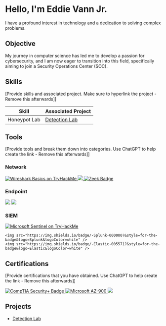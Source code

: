 # Hello, I'm Eddie Vann Jr.




I have a profound interest in technology and a dedication to solving complex problems.

## Objective


My journey in computer science has led me to develop a passion for cybersecurity, and I am now eager to transition into this field, specifically aiming to join a Security Operations Center (SOC).

## Skills
[Provide skills and associated project. Make sure to hyperlink the project - Remove this afterwards]]

| Skill                                         | Associated Project         |
|-----------------------------------------------|----------------------------|
| Honeypot Lab          | <a href="https://github.com/evanncloud/Detection-Lab/blob/main/README.md">Detection Lab</a>|


## Tools
[Provide tools and break them down into categories. Use ChatGPT to help create the link - Remove this afterwards]]

### Network
<div>
    <a href="https://tryhackme.com/room/wiresharkthebasics" target="_blank">
  <img src="https://img.shields.io/badge/-Wireshark-1679A7?&style=for-the-badge&logo=Wireshark&logoColor=white" alt="Wireshark Basics on TryHackMe" />
</a>
<a href="https://tryhackme.com/room/brim" target="_blank">
  <img src="https://img.shields.io/badge/-Brim-EF3B2D?&style=for-the-badge&logo=Brim&logoColor=white" />
</a>


    
  <a href="https://tryhackme.com/room/zeekbro" target="_blank">
  <img src="https://img.shields.io/badge/-Zeek-777BB4?&style=for-the-badge&logo=Zeek&logoColor=white" alt="Zeek Badge" />
</a>

</div>

### Endpoint
<div>
    <img src="https://img.shields.io/badge/-Microsoft_Defender_for_Endpoint-00A4EF?&style=for-the-badge&logo=Microsoft&logoColor=white" />
    <img src="https://img.shields.io/badge/-Velociraptor-4B275F?&style=for-the-badge&logo=Velociraptor&logoColor=white" />
</div>

### SIEM
<div>
    <a href="https://tryhackme.com/room/sentinelintroduction" target="_blank">
  <img src="https://img.shields.io/badge/-Microsoft_Sentinel-0078D4?&style=for-the-badge&logo=Microsoft&logoColor=white" alt="Microsoft Sentinel on TryHackMe" />
</a>

    <img src="https://img.shields.io/badge/-Splunk-000000?&style=for-the-badge&logo=Splunk&logoColor=white" />
    <img src="https://img.shields.io/badge/-Elastic-005571?&style=for-the-badge&logo=Elastic&logoColor=white" />
</div>

## Certifications
[Provide certifications that you have obtained. Use ChatGPT to help create the link - Remove this afterwards]]
<div>
<a href="https://www.credly.com/badges/ecb39aee-1b47-4488-b126-620caf389ca7/public_url" target="_blank" rel="noopener noreferrer">
  <img src="https://img.shields.io/badge/-Security%2B-FF0000?&style=for-the-badge&logo=CompTIA&logoColor=white" alt="CompTIA Security+ Badge" />


<a href="https://learn.microsoft.com/en-us/users/eddievann-9951/transcript/drjyqfy4ye95mjj" target="_blank" rel="noopener noreferrer">
  <img src="https://img.shields.io/badge/Microsoft%20AZ--900-=microsoft&logoColor=white" alt="Microsoft AZ-900" />
</a>
<a href="https://tryhackme-certificates.s3-eu-west-1.amazonaws.com/THM-6STINMP8FY.png" target="_blank" rel="noopener noreferrer">
  <img src="https://img.shields.io/badge/-Try Hack ME-000080?&style=for-the-badge&logoColor=white" />
</a>





## Projects
- <a href="https://github.com/evanncloud/Detection-Lab/blob/main/README.md">Detection Lab</a>

